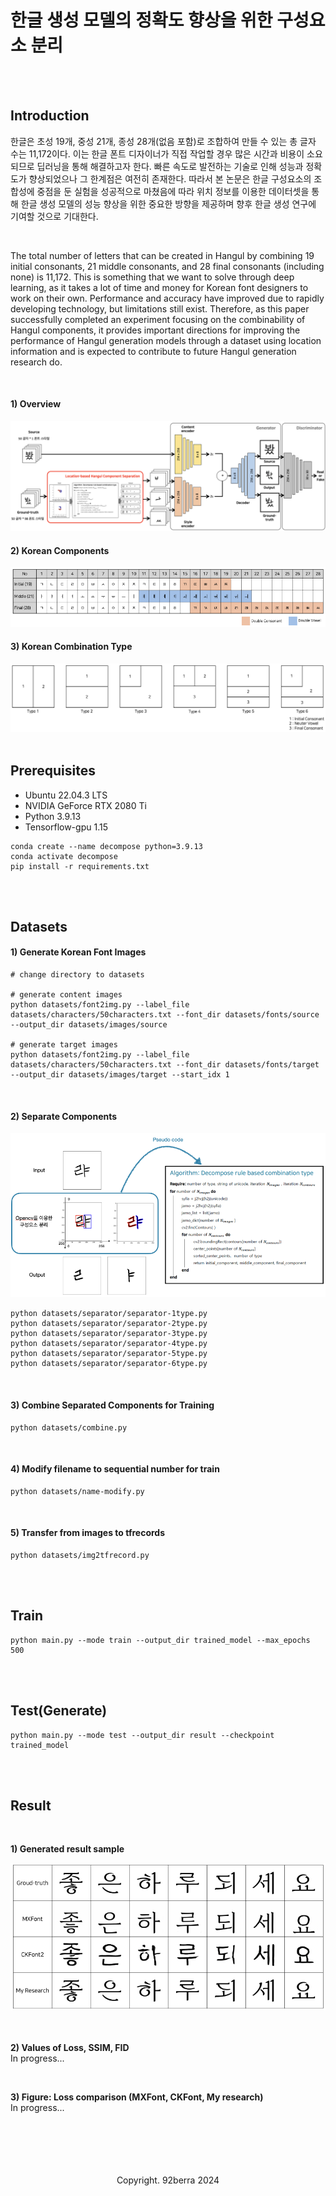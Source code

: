 # 한글 생성 모델의 정확도 향상을 위한 구성요소 분리

<br/>
<br/>

## Introduction

한글은 초성 19개, 중성 21개, 종성 28개(없음 포함)로 조합하여 만들 수 있는 총 글자 수는 11,172이다. 이는 한글 폰트 디자이너가 직접 작업할 경우 많은 시간과 비용이 소요되므로 딥러닝을 통해 해결하고자 한다. 빠른 속도로 발전하는 기술로 인해 성능과 정확도가 향상되었으나 그 한계점은 여전히 존재한다. 따라서 본 논문은 한글 구성요소의 조합성에 중점을 둔 실험을 성공적으로 마쳤음에 따라 위치 정보를 이용한 데이터셋을 통해 한글 생성 모델의 성능 향상을 위한 중요한 방향을 제공하며 향후 한글 생성 연구에 기여할 것으로 기대한다.

<br/>

The total number of letters that can be created in Hangul by combining 19 initial consonants, 21 middle consonants, and 28 final consonants (including none) is 11,172. This is something that we want to solve through deep learning, as it takes a lot of time and money for Korean font designers to work on their own. Performance and accuracy have improved due to rapidly developing technology, but limitations still exist. Therefore, as this paper successfully completed an experiment focusing on the combinability of Hangul components, it provides important directions for improving the performance of Hangul generation models through a dataset using location information and is expected to contribute to future Hangul generation research do.

<br/>

#### 1) Overview
<img src='assets/1-introduction-overview.png'/>

<br/>

#### 2) Korean Components
<img src='assets/1-introduction-components.png'/>

<br/>

#### 3) Korean Combination Type
<img src='assets/1-introduction-combination_type.png'/>

<br>
<br>

## Prerequisites
* Ubuntu 22.04.3 LTS
* NVIDIA GeForce RTX 2080 Ti 
* Python 3.9.13
* Tensorflow-gpu 1.15

```
conda create --name decompose python=3.9.13
conda activate decompose
pip install -r requirements.txt
```

<br>
<br>

## Datasets

#### 1) Generate Korean Font Images

```
# change directory to datasets

# generate content images
python datasets/font2img.py --label_file datasets/characters/50characters.txt --font_dir datasets/fonts/source --output_dir datasets/images/source

# generate target images
python datasets/font2img.py --label_file datasets/characters/50characters.txt --font_dir datasets/fonts/target --output_dir datasets/images/target --start_idx 1
```

<br>

#### 2) Separate Components

<img src='assets/Separate_B.png'/>

```
python datasets/separator/separator-1type.py
python datasets/separator/separator-2type.py
python datasets/separator/separator-3type.py
python datasets/separator/separator-4type.py
python datasets/separator/separator-5type.py
python datasets/separator/separator-6type.py
```

<br/>

#### 3) Combine Separated Components for Training

```
python datasets/combine.py
```

<br/>

#### 4) Modify filename to sequential number for train

```
python datasets/name-modify.py
```

<br/>

#### 5) Transfer from images to tfrecords

```
python datasets/img2tfrecord.py 
```

<br/>
<br/>

## Train

```
python main.py --mode train --output_dir trained_model --max_epochs 500
```

<br/>
<br/>

## Test(Generate)

```
python main.py --mode test --output_dir result --checkpoint trained_model
```

<br/>
<br/>

## Result

<br/>

<b>1) Generated result sample</b>
<br/>
<div align='center'>
    <img src='assets/generated-result.png' width='700'/>
</div>

<br/>
<br/>

<b>2) Values of Loss, SSIM, FID </b>
<br/>
In progress...

<br/>

<b>3) Figure: Loss comparison (MXFont, CKFont, My research)</b>
<br/>
In progress...


<br/>
<br/>
<br/>
<br/>
<br/>

<div align='center'>
    Copyright. 92berra 2024
</div>
